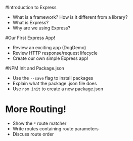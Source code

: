 #Introduction to Express

* What is a framework? How is it different from a library?
* What is Express?
* Why are we using Express?


#Our First Express App!

* Review an exciting app (DogDemo)
* Review HTTP response/request lifecycle
* Create our own simple Express app!


#NPM Init and Package.json

* Use the `--save` flag to install packages
* Explain what the package .json file does
* Use `npm init` to create a new package.json


# More Routing!

* Show the `*` route matcher
* Write routes containing route parameters
* Discuss route order

